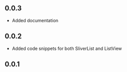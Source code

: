 ## 0.0.3
- Added documentation
## 0.0.2
- Added code snippets for both SliverList and ListView
## 0.0.1
